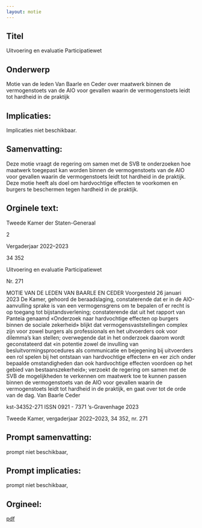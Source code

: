 ```yaml
---
layout: motie
---
```

## Titel
Uitvoering en evaluatie Participatiewet
## Onderwerp
Motie van de leden Van Baarle en Ceder over maatwerk binnen de vermogenstoets van de AIO voor gevallen waarin de vermogenstoets leidt tot hardheid in de praktijk
## Implicaties:
Implicaties niet beschikbaar.
## Samenvatting:

Deze motie vraagt de regering om samen met de SVB te onderzoeken hoe maatwerk toegepast kan worden binnen de vermogenstoets van de AIO voor gevallen waarin de vermogenstoets leidt tot hardheid in de praktijk. Deze motie heeft als doel om hardvochtige effecten te voorkomen en burgers te beschermen tegen hardheid in de praktijk.
## Orginele text:


Tweede Kamer der Staten-Generaal

2

Vergaderjaar 2022–2023

34 352

Uitvoering en evaluatie Participatiewet

Nr. 271

MOTIE VAN DE LEDEN VAN BAARLE EN CEDER
Voorgesteld 26 januari 2023
De Kamer,
gehoord de beraadslaging,
constaterende dat er in de AlO-aanvulling sprake is van een vermogensgrens om te bepalen of er recht is op toegang tot bijstandsverlening;
constaterende dat uit het rapport van Panteia genaamd «Onderzoek naar
hardvochtige effecten op burgers binnen de sociale zekerheid» blijkt dat
vermogensvaststellingen complex zijn voor zowel burgers als professionals en het uitvoerders ook voor dilemma’s kan stellen;
overwegende dat in het onderzoek daarom wordt geconstateerd dat «in
potentie zowel de invulling van besluitvormingsprocedures als communicatie en bejegening bij uitvoerders een rol spelen bij het ontstaan van
hardvochtige effecten» en «er zich onder bepaalde omstandigheden dan
ook hardvochtige effecten voordoen op het gebied van bestaanszekerheid»;
verzoekt de regering om samen met de SVB de mogelijkheden te
verkennen om maatwerk toe te kunnen passen binnen de vermogenstoets
van de AIO voor gevallen waarin de vermogenstoets leidt tot hardheid in
de praktijk,
en gaat over tot de orde van de dag.
Van Baarle
Ceder

kst-34352-271
ISSN 0921 - 7371
’s-Gravenhage 2023

Tweede Kamer, vergaderjaar 2022–2023, 34 352, nr. 271


## Prompt samenvatting:
prompt niet beschikbaar,

## Prompt implicaties:
prompt niet beschikbaar,
## Orgineel:
[pdf](https://gegevensmagazijn.tweedekamer.nl/OData/v4/2.0/Document(03088a77-5134-490a-a356-5a0661be6073)/resource)
